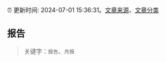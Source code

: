 :alarm_clock: 更新时间: 2024-07-01 15:36:31。[文章来源](/README.md)、[文章分类](/TAGS.md)

## 报告


> 关键字：`报告`、`月报`



